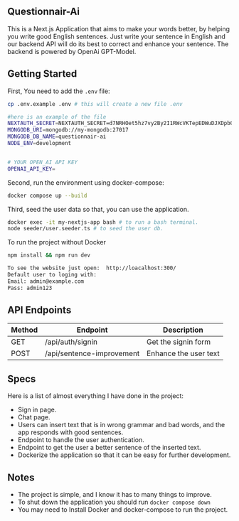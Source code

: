 ## Questionnair-Ai

This is a Next.js Application that aims to make your words better, by helping you write good English sentences. Just write your sentence in English and our backend API will do its best to correct and enhance your sentence. The backend is powered by OpenAi GPT-Model.

## Getting Started
First, You need to add the `.env` file:

```bash
cp .env.example .env # this will create a new file .env

#here is an example of the file
NEXTAUTH_SECRET=NEXTAUTH_SECRET=d7NRHOet5hz7vy2By2I1RWcVKTepEDWuDJXDpbQp3VY=
MONGODB_URI=mongodb://my-mongodb:27017
MONGODB_DB_NAME=questionnair-ai
NODE_ENV=development


# YOUR OPEN_AI API KEY
OPENAI_API_KEY=

```

Second, run the environment using docker-compose:

```bash
docker compose up --build
```

Third, seed the user data so that, you can use the application.

```bash
docker exec -it my-nextjs-app bash # to run a bash terminal.
node seeder/user.seeder.ts # to seed the user db.
```

To run the project without Docker

```bash
npm install && npm run dev
```

```bash
To see the website just open:  http://loacalhost:300/
Default user to loging with:
Email: admin@example.com
Pass: admin123
```

## API Endpoints

| Method | Endpoint                  | Description             |
|--------|---------------------------|-------------------------|
| GET    | /api/auth/signin          | Get the signin form     |
| POST   | /api/sentence-improvement | Enhance the user text   |

## Specs

Here is a list of almost everything I have done in the project:

- Sign in page.
- Chat page.
- Users can insert text that is in wrong grammar and bad words, and the app responds with good sentences.
- Endpoint to handle the user authentication.
- Endpoint to get the user a better sentence of the inserted text.
- Dockerize the application so that it can be easy for further development.

## Notes

- The project is simple, and I know it has to many things to improve.
- To shut down the application you should run  `docker compose down`
- You may need to Install Docker and docker-compose to run the project.
